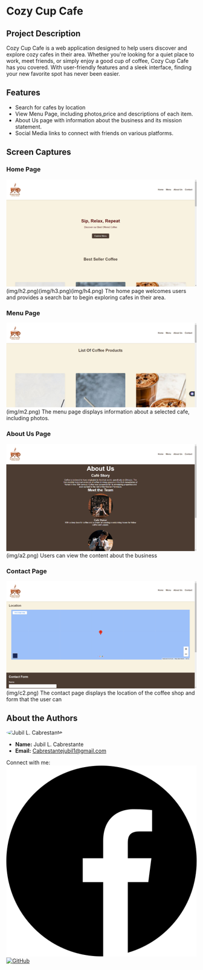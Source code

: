 # Cozy Cup Cafe

## Project Description
Cozy Cup Cafe is a web application designed to help users discover and explore cozy cafes in their area. Whether you're looking for a quiet place to work, meet friends, or simply enjoy a good cup of coffee, Cozy Cup Cafe has you covered. With user-friendly features and a sleek interface, finding your new favorite spot has never been easier.

## Features
- Search for cafes by location
- View Menu Page, including photos,price and descriptions of each item. 
- About Us  page with information about the business and its mission statement.
- Social Media links to connect with friends on various platforms.

## Screen Captures

### Home Page
![Home Page](img/h1.png)(img/h2.png)(img/h3.png)(img/h4.png)
The home page welcomes users and provides a search bar to begin exploring cafes in their area.

### Menu Page
![Menu Page](img/m1.png)(img/m2.png)
The menu page displays information about a selected cafe, including photos.

### About Us Page
![About Us Page](img/a1.png)(img/a2.png)
Users can view the content about the business
### Contact Page
![Contact Page](img/c1.png)(img/c2.png)
The contact page displays the location of the coffee shop and form that the user can 

## About the Authors
<img src="https://avatars.githubusercontent.com/u/131941627?s=400&v=4" alt="Jubil L. Cabrestante" width="150" style="border-radius: 50%">

- **Name:** Jubil L. Cabrestante
- **Email:** Cabrestantejubil1@gmail.com

Connect with me:
[![Facebook](https://github.com/zipypie/CozyCupCafe/blob/master/img/facebook.png)](https://www.facebook.com/jubil18)
[![GitHub](https://banner2.cleanpng.com/20180824/jtl/kisspng-computer-icons-logo-portable-network-graphics-clip-icons-for-free-iconza-circle-social-5b7fe46b0bac53.1999041115351082030478.jpg)](https://github.com/zipypie)